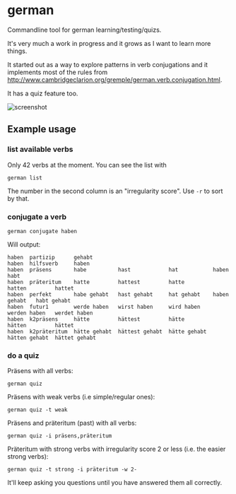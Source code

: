 # german

Commandline tool for german learning/testing/quizs.

It's very much a work in progress and it grows as I want to learn more things.

It started out as a way to explore patterns in verb conjugations and it implements most of the rules from http://www.cambridgeclarion.org/gremple/german.verb.conjugation.html.

It has a quiz feature too.

![screenshot](http://nicksellen.co.uk/upld/german-example.png)

## Example usage

### list available verbs

Only 42 verbs at the moment. You can see the list with

```
german list
```

The number in the second column is an "irregularity score". Use `-r` to sort by that.

### conjugate a verb

```
german conjugate haben
```

Will output:
```
haben  partizip      gehabt                                                                  
haben  hilfsverb     haben                                                                   
haben  präsens       habe          hast            hat           haben          habt         
haben  präteritum    hatte         hattest         hatte         hatten         hattet       
haben  perfekt       habe gehabt   hast gehabt     hat gehabt    haben gehabt   habt gehabt  
haben  futur1        werde haben   wirst haben     wird haben    werden haben   werdet haben 
haben  k2präsens     hätte         hättest         hätte         hätten         hättet       
haben  k2präteritum  hätte gehabt  hättest gehabt  hätte gehabt  hätten gehabt  hättet gehabt
```

### do a quiz

Präsens with all verbs:

```
german quiz
```

Präsens with weak verbs (i.e simple/regular ones):

```
german quiz -t weak
```

Präsens and präteritum (past) with all verbs:

```
german quiz -i präsens,präteritum
```

Präteritum with strong verbs with irregularity score 2 or less (i.e. the easier strong verbs):

```
german quiz -t strong -i präteritum -w 2-
```

It'll keep asking you questions until you have answered them all correctly.
